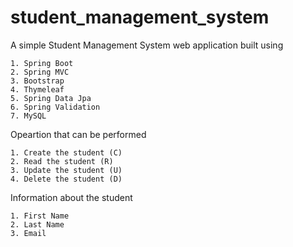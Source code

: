 # student_management_system

A simple Student Management System web application built using

    1. Spring Boot
    2. Spring MVC
    3. Bootstrap
    4. Thymeleaf
    5. Spring Data Jpa
    6. Spring Validation
    7. MySQL
    
    
Opeartion that can be performed

    1. Create the student (C)
    2. Read the student (R)
    3. Update the student (U)
    4. Delete the student (D)
    
    
Information about the student

    1. First Name
    2. Last Name
    3. Email
    
